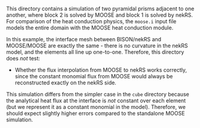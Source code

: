This directory contains a simulation of two pyramidal prisms adjacent to one another, where
block 2 is solved by MOOSE and block 1 is solved by nekRS. For comparison of the
heat conduction physics, the `moose.i` input file models the entire domain with the MOOSE heat
conduction module.

In this example, the interface mesh between BISON/nekRS and MOOSE/MOOSE are exactly the
same - there is no curvature in the nekRS model, and the elements all line up one-to-one.
Therefore, this directory does _not_ test:

* Whether the flux interpolation from MOOSE to nekRS works correctly, since the constant
  monomial flux from MOOSE would always be reconstructed exactly on the nekRS side.

This simulation differs from the simpler case in the `cube` directory because the analytical
heat flux at the interface is _not_ constant over each element (but we represent it as a
constant monomial in the model). Therefore, we should expect slightly higher errors compared
to the standalone MOOSE simulation.
